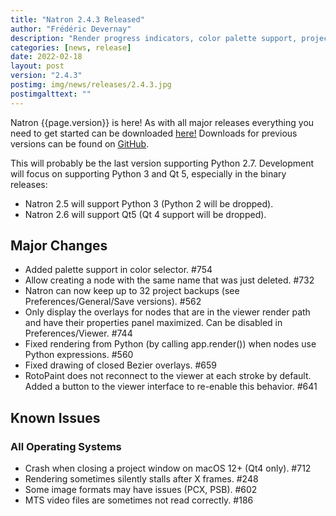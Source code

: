```yaml
---
title: "Natron 2.4.3 Released"
author: "Frédéric Devernay"
description: "Render progress indicators, color palette support, project backup improvements, and bug fixes!"
categories: [news, release]
date: 2022-02-18
layout: post
version: "2.4.3"
postimg: img/news/releases/2.4.3.jpg
postimgalttext: ""
---
```


Natron {{page.version}} is here!  As with all major releases everything you need to get started can be downloaded [here!](https://natrongitHub.github.io/#download)  Downloads for previous versions can be found on [GitHub](https://github.com/NatronGitHub/Natron/releases).

This will probably be the last version supporting Python 2.7. Development will focus on supporting Python 3 and Qt 5, especially in the binary releases:
- Natron 2.5 will support Python 3 (Python 2 will be dropped).
- Natron 2.6 will support Qt5 (Qt 4 support will be dropped).

## Major Changes

- Added palette support in color selector. #754
- Allow creating a node with the same name that was just deleted. #732
- Natron can now keep up to 32 project backups (see Preferences/General/Save versions). #562
- Only display the overlays for nodes that are in the viewer render path and have their properties panel maximized. Can be disabled in Preferences/Viewer. #744
- Fixed rendering from Python (by calling app.render()) when nodes use Python expressions. #560
- Fixed drawing of closed Bezier overlays. #659
- RotoPaint does not reconnect to the viewer at each stroke by default. Added a button to the viewer interface to re-enable this behavior. #641

## Known Issues

### All Operating Systems

- Crash when closing a project window on macOS 12+ (Qt4 only). #712
- Rendering sometimes silently stalls after X frames. #248
- Some image formats may have issues (PCX, PSB). #602
- MTS video files are sometimes not read correctly. #186